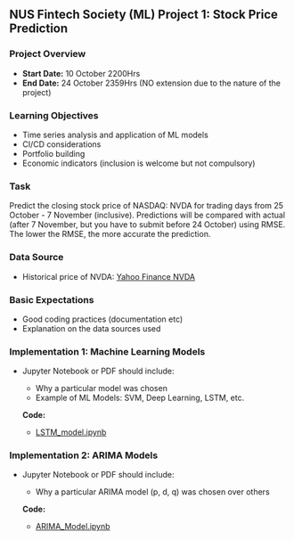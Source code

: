 ## NUS Fintech Society (ML) Project 1: Stock Price Prediction

### Project Overview

- **Start Date:** 10 October 2200Hrs
- **End Date:** 24 October 2359Hrs (NO extension due to the nature of the project)

### Learning Objectives

- Time series analysis and application of ML models
- CI/CD considerations
- Portfolio building
- Economic indicators (inclusion is welcome but not compulsory)

### Task

Predict the closing stock price of NASDAQ: NVDA for trading days from 25 October - 7 November (inclusive). Predictions will be compared with actual (after 7 November, but you have to submit before 24 October) using RMSE. The lower the RMSE, the more accurate the prediction.

### Data Source

- Historical price of NVDA: [Yahoo Finance NVDA](https://finance.yahoo.com/quote/NVDA/history?p=NVDA)

### Basic Expectations

- Good coding practices (documentation etc)
- Explanation on the data sources used

### Implementation 1: Machine Learning Models

- Jupyter Notebook or PDF should include:
  - Why a particular model was chosen
  - Example of ML Models: SVM, Deep Learning, LSTM, etc.

  **Code:**
  - [LSTM_model.ipynb](https://github.com/pangyyen/FinTech-ay2324-project1/blob/master/Gan_Pang_Yen_Impl_1.ipynb)

### Implementation 2: ARIMA Models

- Jupyter Notebook or PDF should include:
  - Why a particular ARIMA model (p, d, q) was chosen over others

  **Code:**
  - [ARIMA_Model.ipynb](https://github.com/pangyyen/FinTech-ay2324-project1/blob/master/Gan_Pang_Yen_Impl_1.ipynb)
